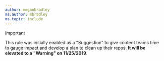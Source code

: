 ```yaml
---
author: meganbradley
ms.author: mbradley
ms.topic: include
---
```

> [!IMPORTANT]
> This rule was initially enabled as a "Suggestion" to give content teams time to gauge impact and develop a plan to clean up their repos. **It will be elevated to a "Warning" on 11/25/2019**.